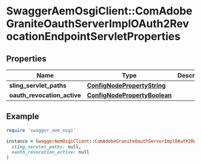 # SwaggerAemOsgiClient::ComAdobeGraniteOauthServerImplOAuth2RevocationEndpointServletProperties

## Properties

| Name | Type | Description | Notes |
| ---- | ---- | ----------- | ----- |
| **sling_servlet_paths** | [**ConfigNodePropertyString**](ConfigNodePropertyString.md) |  | [optional] |
| **oauth_revocation_active** | [**ConfigNodePropertyBoolean**](ConfigNodePropertyBoolean.md) |  | [optional] |

## Example

```ruby
require 'swagger_aem_osgi'

instance = SwaggerAemOsgiClient::ComAdobeGraniteOauthServerImplOAuth2RevocationEndpointServletProperties.new(
  sling_servlet_paths: null,
  oauth_revocation_active: null
)
```

